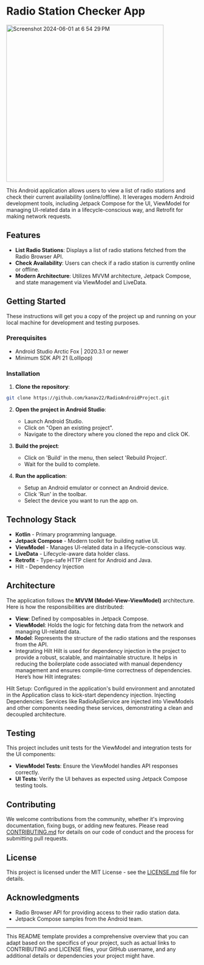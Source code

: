 # Radio Station Checker App

<img width="414" alt="Screenshot 2024-06-01 at 6 54 29 PM" src="https://github.com/kanav22/RadioAndroidProject/assets/5936688/3e4c10c8-9eac-45d4-a9cf-06aa5a5b1794">


This Android application allows users to view a list of radio stations and check their current availability (online/offline). It leverages modern Android development tools, including Jetpack Compose for the UI, ViewModel for managing UI-related data in a lifecycle-conscious way, and Retrofit for making network requests.

## Features

- **List Radio Stations**: Displays a list of radio stations fetched from the Radio Browser API.
- **Check Availability**: Users can check if a radio station is currently online or offline.
- **Modern Architecture**: Utilizes MVVM architecture, Jetpack Compose, and state management via ViewModel and LiveData.

## Getting Started

These instructions will get you a copy of the project up and running on your local machine for development and testing purposes.

### Prerequisites

- Android Studio Arctic Fox | 2020.3.1 or newer
- Minimum SDK API 21 (Lollipop)

### Installation

1. **Clone the repository**:

```bash
git clone https://github.com/kanav22/RadioAndroidProject.git
```

2. **Open the project in Android Studio**:

   - Launch Android Studio.
   - Click on "Open an existing project".
   - Navigate to the directory where you cloned the repo and click OK.

3. **Build the project**:

   - Click on 'Build' in the menu, then select 'Rebuild Project'.
   - Wait for the build to complete.

4. **Run the application**:

   - Setup an Android emulator or connect an Android device.
   - Click 'Run' in the toolbar.
   - Select the device you want to run the app on.

## Technology Stack

- **Kotlin** - Primary programming language.
- **Jetpack Compose** - Modern toolkit for building native UI.
- **ViewModel** - Manages UI-related data in a lifecycle-conscious way.
- **LiveData** - Lifecycle-aware data holder class.
- **Retrofit** - Type-safe HTTP client for Android and Java.
- Hilt - Dependency Injection

## Architecture

The application follows the **MVVM (Model-View-ViewModel)** architecture. Here is how the responsibilities are distributed:

- **View**: Defined by composables in Jetpack Compose.
- **ViewModel**: Holds the logic for fetching data from the network and managing UI-related data.
- **Model**: Represents the structure of the radio stations and the responses from the API.
- Integrating Hilt
Hilt is used for dependency injection in the project to provide a robust, scalable, and maintainable structure. It helps in reducing the boilerplate code associated with manual dependency management and ensures compile-time correctness of dependencies. Here’s how Hilt integrates:

Hilt Setup: Configured in the application's build environment and annotated in the Application class to kick-start dependency injection.
Injecting Dependencies: Services like RadioApiService are injected into ViewModels and other components needing these services, demonstrating a clean and decoupled architecture.

## Testing

This project includes unit tests for the ViewModel and integration tests for the UI components:

- **ViewModel Tests**: Ensure the ViewModel handles API responses correctly.
- **UI Tests**: Verify the UI behaves as expected using Jetpack Compose testing tools.

## Contributing

We welcome contributions from the community, whether it's improving documentation, fixing bugs, or adding new features. Please read [CONTRIBUTING.md](https://github.com/yourusername/radio-station-checker-app/blob/main/CONTRIBUTING.md) for details on our code of conduct and the process for submitting pull requests.

## License

This project is licensed under the MIT License - see the [LICENSE.md](https://github.com/yourusername/radio-station-checker-app/blob/main/LICENSE) file for details.

## Acknowledgments

- Radio Browser API for providing access to their radio station data.
- Jetpack Compose samples from the Android team.

---

This README template provides a comprehensive overview that you can adapt based on the specifics of your project, such as actual links to CONTRIBUTING and LICENSE files, your GitHub username, and any additional details or dependencies your project might have.



